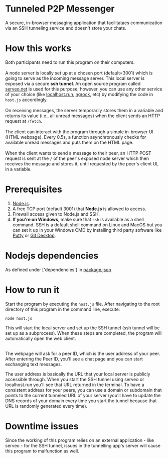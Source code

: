 # Tunneled P2P Messenger
A secure, in-browser messaging application that facilitataes communication via an SSH tunneling service and doesn't store your chats.

# How this works
Both participants need to run this program on their computers.<br/><br/>
A node server is locally set up at a chosen port (default=3001) which is going to serve as the incoming message server. This local server is exposed via a secure <b>ssh tunnel</b>. An open source program called <a href="https://serveo.net">serveo.net</a> is used for this purpose; however, you can use any other service of your choice (like <a href="https://localhost.run">localhost.run</a>, <a href="https://ngrok.com">ngrock</a>, etc) by modifying the code in `host.js` accordingly.<br/><br/>
On receiving messages, the server temporarily stores them in a variable and returns its value (i.e., all unread messages) when the client sends an HTTP request at `/fetch`.<br/><br/>
The client can interact with the program through a simple in-browser UI (HTML webpage). Every 0.5s, a function asynchronously checks for available unread messages and puts them on the HTML page.<br/><br/>
When the client wants to send a message to their peer, an HTTP POST request is sent at the `/` of the peer's exposed node server which then receives the message and stores it, until requested by the peer's client UI, in a variable.

# Prerequisites
1. <a href="https://nodejs.org">Node.js</a>.
2. A free TCP port (default 3001) that <b>Node.js</b> is allowed to access.
3. Firewall access given to Node.js and SSH.
4. <b>If you're on Windows</b>, make sure that `ssh` is available as a shell command. SSH is a default shell command on Linux and MacOS but you can set it up in your Windows CMD by installing third party software like <a href="https://putty.org/">Putty</a> or <a href="https://git-scm.com/downloads">Git Desktop</a>.

# Nodejs dependencies
As defined under ['dependencies'] in <a href="https://github.com/progyadeep/tunneled_p2p_messenger/blob/master/package.json">package.json</a>

# How to run it
Start the program by executing the `host.js` file. After navigating to the root directory of this program in the command line, execute:  

    node host.js
    
This will start the local server and set up the SSH tunnel (ssh tunnel will be set up as a subprocess). When these steps are completed, the program will automatically open the web client.<br/><br/>

The webpage will ask for a peer ID, which is the user address of your peer. After entering the Peer ID, you'll see a chat page and you can start exchanging text messages.

The user address is basically the URL that your local server is publicly accessible through. When you start the SSH tunnel using serveo or localhost.run you'll see that URL returned in the terminal. To have a consistent address for your peers, you can use a domain or subdomain that points to the current tunneled URL of your server (you'll have to update the DNS records of your domain every time you start the tunnel because that URL is randomly generated every time).

# Downtime issues
Since the working of this program relies on an external application - like serveo - for the SSH tunnel, issues in the tunnelling app's server will cause this program to malfunction as well.
